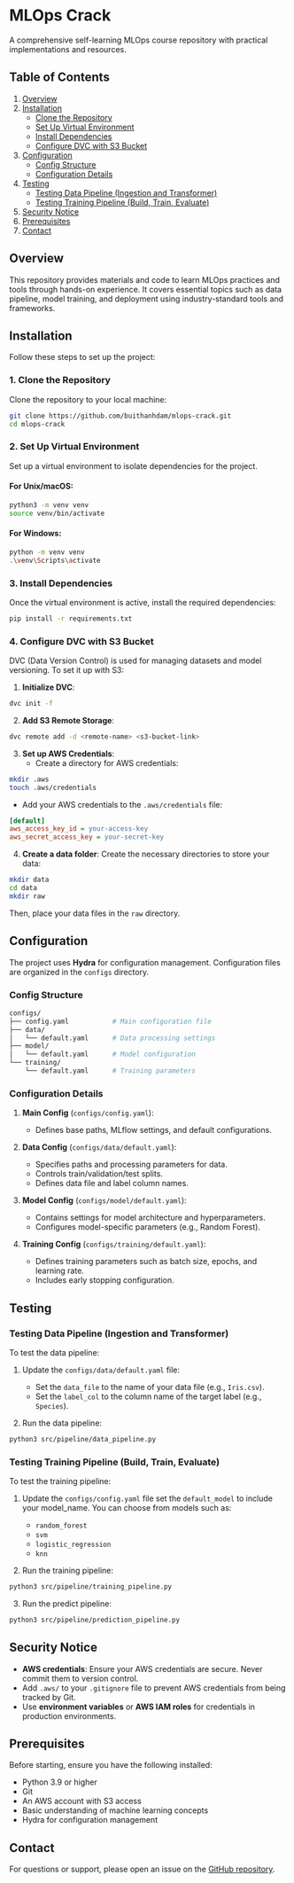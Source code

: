# MLOps Crack
A comprehensive self-learning MLOps course repository with practical implementations and resources.

## Table of Contents

1. [Overview](#overview)
2. [Installation](#installation)
   - [Clone the Repository](#1-clone-the-repository)
   - [Set Up Virtual Environment](#2-set-up-virtual-environment)
   - [Install Dependencies](#3-install-dependencies)
   - [Configure DVC with S3 Bucket](#4-configure-dvc-with-s3-bucket)
3. [Configuration](#configuration)
   - [Config Structure](#config-structure)
   - [Configuration Details](#configuration-details)
4. [Testing](#testing)
   - [Testing Data Pipeline (Ingestion and Transformer)](#testing-data-pipeline-ingestion-and-transformer)
   - [Testing Training Pipeline (Build, Train, Evaluate)](#testing-training-pipeline-build-train-evaluate)
5. [Security Notice](#security-notice)
6. [Prerequisites](#prerequisites)
7. [Contact](#contact)

## Overview

This repository provides materials and code to learn MLOps practices and tools through hands-on experience. It covers essential topics such as data pipeline, model training, and deployment using industry-standard tools and frameworks.

## Installation

Follow these steps to set up the project:

### **1. Clone the Repository**

Clone the repository to your local machine:

```bash
git clone https://github.com/buithanhdam/mlops-crack.git
cd mlops-crack
```

### **2. Set Up Virtual Environment**

Set up a virtual environment to isolate dependencies for the project.

#### For Unix/macOS:
```bash
python3 -m venv venv
source venv/bin/activate
```

#### For Windows:
```bash
python -m venv venv
.\venv\Scripts\activate
```

### **3. Install Dependencies**

Once the virtual environment is active, install the required dependencies:

```bash
pip install -r requirements.txt
```

### **4. Configure DVC with S3 Bucket**

DVC (Data Version Control) is used for managing datasets and model versioning. To set it up with S3:

1. **Initialize DVC**:
```bash
dvc init -f
```

2. **Add S3 Remote Storage**:
```bash
dvc remote add -d <remote-name> <s3-bucket-link>
```

3. **Set up AWS Credentials**:
   - Create a directory for AWS credentials:
```bash
mkdir .aws
touch .aws/credentials
```

   - Add your AWS credentials to the `.aws/credentials` file:
```ini
[default]
aws_access_key_id = your-access-key
aws_secret_access_key = your-secret-key
```

4. **Create a data folder**:
   Create the necessary directories to store your data:
```bash
mkdir data
cd data
mkdir raw
```

   Then, place your data files in the `raw` directory.

## Configuration

The project uses **Hydra** for configuration management. Configuration files are organized in the `configs` directory.

### Config Structure

```bash
configs/
├── config.yaml           # Main configuration file
├── data/
│   └── default.yaml      # Data processing settings
├── model/
│   └── default.yaml      # Model configuration
└── training/
    └── default.yaml      # Training parameters
```

### Configuration Details

1. **Main Config** (`configs/config.yaml`):
   - Defines base paths, MLflow settings, and default configurations.

2. **Data Config** (`configs/data/default.yaml`):
   - Specifies paths and processing parameters for data.
   - Controls train/validation/test splits.
   - Defines data file and label column names.

3. **Model Config** (`configs/model/default.yaml`):
   - Contains settings for model architecture and hyperparameters.
   - Configures model-specific parameters (e.g., Random Forest).

4. **Training Config** (`configs/training/default.yaml`):
   - Defines training parameters such as batch size, epochs, and learning rate.
   - Includes early stopping configuration.

## Testing

### **Testing Data Pipeline (Ingestion and Transformer)**

To test the data pipeline:

1. Update the `configs/data/default.yaml` file:
   - Set the `data_file` to the name of your data file (e.g., `Iris.csv`).
   - Set the `label_col` to the column name of the target label (e.g., `Species`).
   
2. Run the data pipeline:
```bash
python3 src/pipeline/data_pipeline.py
```

### **Testing Training Pipeline (Build, Train, Evaluate)**

To test the training pipeline:

1. Update the `configs/config.yaml` file set the `default_model` to include your model_name. You can choose from models such as:
   - `random_forest`
   - `svm`
   - `logistic_regression`
   - `knn`

2. Run the training pipeline:
```bash
python3 src/pipeline/training_pipeline.py
```

3. Run the predict pipeline:
```bash
python3 src/pipeline/prediction_pipeline.py
```

## Security Notice

- **AWS credentials**: Ensure your AWS credentials are secure. Never commit them to version control.
- Add `.aws/` to your `.gitignore` file to prevent AWS credentials from being tracked by Git.
- Use **environment variables** or **AWS IAM roles** for credentials in production environments.

## Prerequisites

Before starting, ensure you have the following installed:

- Python 3.9 or higher
- Git
- An AWS account with S3 access
- Basic understanding of machine learning concepts
- Hydra for configuration management

## Contact
For questions or support, please open an issue on the [GitHub repository](https://github.com/buithanhdam/mlops-crack/issues).
